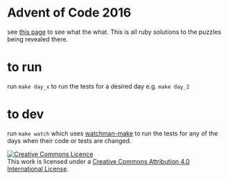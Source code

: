 # Advent of Code 2016

see [this page](http://adventofcode.com/2016) to see what the what. This is all ruby solutions to the puzzles being revealed there.

# to run

run `make day_x` to run the tests for a desired day e.g. `make day_2`

# to dev

run `make watch` which uses [watchman-make](https://facebook.github.io/watchman/docs/watchman-make.html) to run the tests for any of the days when their code or tests are changed.

<a rel="license" href="http://creativecommons.org/licenses/by/4.0/"><img alt="Creative Commons Licence" style="border-width:0" src="https://i.creativecommons.org/l/by/4.0/88x31.png" /></a><br />This work is licensed under a <a rel="license" href="http://creativecommons.org/licenses/by/4.0/">Creative Commons Attribution 4.0 International License</a>. 